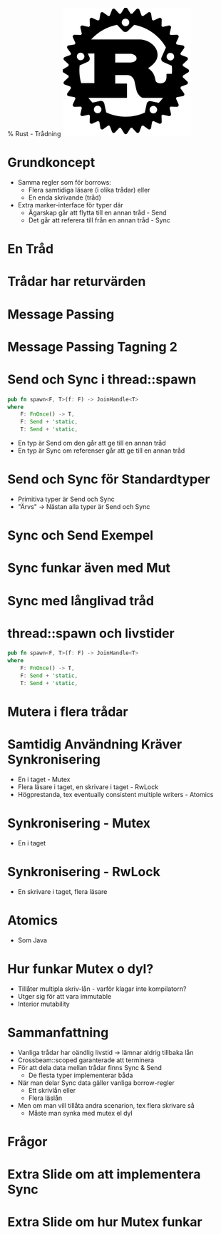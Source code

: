 % Rust - Trådning
![rust](img/rust.svg)

# Grundkoncept

* Samma regler som för borrows:
   * Flera samtidiga läsare (i olika trådar) eller
   * En enda skrivande (tråd)
* Extra marker-interface för typer där 
   * Ägarskap går att flytta till en annan tråd - Send
   * Det går att referera till från en annan tråd - Sync

<!--
  Läsning Funkar för att läsning av effectively final variabel inte kräver sync
  Skrivning i annan tråd inget problem så länge ingen annan ser

  Metoder som skickar data till andra trådar kräver Send, men 
   vad kompilatorn beträffar är det vanligt Trait. 

  Kommer gå igenom detta gradvis
-->

# En Tråd

<script language="rust">
fn main() {
    let thread = std::thread::spawn(|| {
        println!("Hello, world!");
    });
    thread.join().unwrap();
}
</script>

<!-- Join returnerar Err om tråden panikade -->

# Trådar har returvärden

<script language="rust">
fn main() {
    let thread = std::thread::spawn(|| {
      "Hej, förälder!"
    });
    println!("{}", thread.join().unwrap());
}
</script>

<!--
   Funkar för att datat är Send - går att 
   flytta ut ur tråden
-->

# Message Passing

<script language="rust">
use std::sync::mpsc::{Sender, Receiver, channel};

fn main() {
    let (tx, rx): (Sender<String>, Receiver<String>) = channel();
    let _thread = std::thread::spawn(move || {
        tx.send(", World!".to_owned()).unwrap();
    });
    println!("Hello {}", rx.recv().unwrap());
}
</script>

<!-- 
 Inget delat state, ingen synkronisation
-->

# Message Passing Tagning 2

<script language="rust">
use std::sync::mpsc::{Sender, Receiver, channel};

fn main() {
    let (tx, rx): (Sender<String>, Receiver<String>) = channel();
    let _thread = std::thread::spawn(|| {
        tx.send(", World!".to_owned()).unwrap();
    });
    println!("Hello {}", rx.recv().unwrap());
}
</script>

<!-- 
 Visa felmeddelande och peka på att den inte implementerar Sync
 Men den implementerar send, så kan ge bort
   -> Kan ge till annan tråd, men inte dela mellan trådar
 Sätt tillbaka move
-->

# Send och Sync i thread::spawn

```rust
pub fn spawn<F, T>(f: F) -> JoinHandle<T> 
where
    F: FnOnce() -> T,
    F: Send + 'static,
    T: Send + 'static, 
```

* En typ är Send om den går att ge till en annan tråd
* En typ är Sync om referenser går att ge till en annan tråd

<!-- 
 Sync betyder är typens referens är Send
-->

# Send och Sync för Standardtyper

* Primitiva typer är Send och Sync
* "Ärvs" -> Nästan alla typer är Send och Sync

<!-- 
 Typer som enbart innehåller typer som är sync och send
 blir själva sync och send

 Är marker-interface. 
   Skrivit en wrapper-typ som gör saker trådsäkra? Implementera Sync.
   Har du en typ 
-->

# Sync och Send Exempel

<script language="rust">
extern crate crossbeam;

fn main() {
    let s: String = "hej".to_owned();
    crossbeam::scope(|scope| { 
        scope.spawn(|| { 
          println!("barntråd säger {}", s);
        });
    });
    println!("huvudtråd säger {}", s);
}
</script>

<!-- 
  Closure är by ref per default
  läsning -> läsref
  eftersom det gick så är den sync
  Gör closuren move och visa vad som händer
  - värdet flyttades in 
  eftersom det gick så är den send

  men flyttar aldrig ut igen, så sista println funkar ej
-->

# Sync funkar även med Mut

<script language="rust">
extern crate crossbeam;

fn main() {
    let mut s: String = "hej".to_owned();
    crossbeam::scope(|scope| { 
        scope.spawn(|| { 
          println!("barntråd säger {}", s);
          s.push_str(" på dig");
        });
    });
    println!("huvudtråd säger {}", s);
}
</script>


<!-- 
  Men varför använde jag crossbeam? 
-->

# Sync med långlivad tråd

<script language="rust">
use std::thread::spawn;

fn main() {
    let s: String = "hej".to_owned();
    spawn(|| { 
        println!("barntråd säger {}", s);
    });
    println!("huvudtråd säger {}", s);
}
</script>

<!--
 Det här är fortfarande vanliga ägarskapsregler.
 Lån får inte vara längre än variabeln själv.
 Men trådar har oändlig livslängd per default.
-->

# thread::spawn och livstider

```rust
pub fn spawn<F, T>(f: F) -> JoinHandle<T> 
where
    F: FnOnce() -> T,
    F: Send + 'static,
    T: Send + 'static, 
```

<!--
  'static implicerar statiskt livstid -> "samma livstid som programmet"
-->

# Mutera i flera trådar

<script language="rust">
extern crate crossbeam;

fn main() {
    let mut s: String = "hej".to_owned();
    crossbeam::scope(|scope| { 
        scope.spawn(|| { 
          s.push_str(" på");
        });
    });
    crossbeam::scope(|scope| { 
        scope.spawn(|| { 
          s.push_str(" dig");
        });
    });
    println!("huvudtråd säger {}", s);
}
</script>

<!-- 
  Ta bort mittdelen så det blir en scope
  -> två mutable borrows -> fel.
  SAMMA BORROW-REGLER SOM VANLIGT
  Hur fixa? Förslag?
-->

# Samtidig Användning Kräver Synkronisering

* En i taget - Mutex
* Flera läsare i taget, en skrivare i taget - RwLock
* Högprestanda, tex eventually consistent multiple writers - Atomics

# Synkronisering - Mutex

* En i taget

<script language="rust">
extern crate crossbeam;
use std::sync::Mutex;

fn main() {
    let s1 = "hej".to_owned();
    let m: Mutex<String>  = Mutex::new(s1);
    crossbeam::scope(|scope| { 
        scope.spawn(|| { 
          m.lock().unwrap().push_str(" på");
        });
        scope.spawn(|| { 
          m.lock().unwrap().push_str(" dig");
        });
    });
    let s2 = m.into_inner().unwrap();
    println!("huvudtråd säger {}", s2);
}
</script>

<!--
  Förklara att vi ger s1 till mutexen och sedan plockar
  ut igen till s2

  ordning garanterad? kör några gånger
-->

# Synkronisering - RwLock

* En skrivare i taget, flera läsare

<script language="rust">
extern crate crossbeam;
use std::sync::RwLock;

fn main() {
    let s1 = "hej".to_owned();
    let l: RwLock<String>  = RwLock::new(s1);
    crossbeam::scope(|scope| { 
        scope.spawn(|| { 
          l.write().unwrap().push_str(" på");
        });
        scope.spawn(|| { 
          println!("barntråd 2 ser {}", l.read().unwrap());
        });
        scope.spawn(|| { 
          println!("barntråd 3 ser {}", l.read().unwrap());
        });
    });
    let s2 = l.into_inner().unwrap();
    println!("huvudtråd säger {}", s2);
}
</script>

<!--
  ordning garanterad? Kör några gånger.
-->

# Atomics

* Som Java

# Hur funkar Mutex o dyl?

* Tillåter multipla skriv-lån - varför klagar inte kompilatorn?
* Utger sig för att vara immutable
* Interior mutability

# Sammanfattning

* Vanliga trådar har oändlig livstid -> lämnar aldrig tillbaka lån
* Crossbeam::scoped garanterade att terminera
* För att dela data mellan trådar finns Sync & Send
   * De flesta typer implementerar båda
* När man delar Sync data gäller vanliga borrow-regler
   * Ett skrivlån eller
   * Flera läslån
* Men om man vill tillåta andra scenarion, tex flera skrivare så
   * Måste man synka med mutex el dyl

# Frågor

# Extra Slide om att implementera Sync  

<script language="rust">
#![feature(optin_builtin_traits)]
struct OSynkTyp {}
impl !Sync for OSynkTyp {}

#[derive(Debug)]
struct SynkTyp {
	osynk: *mut u32
}
unsafe impl Sync for SynkTyp{}

fn main() {
    let _ = OSynkTyp{};
    let mut nummer = 10u32;
    let s = SynkTyp{ osynk: &mut nummer };
		println!("pekare: {:?}", s);
}
</script>

# Extra Slide om hur Mutex funkar

<script language="rust">
extern crate crossbeam;
use std::sync::{Mutex, MutexGuard};
use std::ops::DerefMut;

fn main() {
    let m = std::sync::Mutex::new(0u32);
    crossbeam::scope(|scope| {
      scope.spawn(|| {
       let m_ref_1: & Mutex<u32> = &m;
       let mut g: MutexGuard<u32> = m_ref_1.lock().unwrap();
       let d: &mut u32 = g.deref_mut();
       *d+=1;
      });
      scope.spawn(|| {
       let m_ref_2: & Mutex<u32> = &m;
       let mut g: MutexGuard<u32> = m_ref_2.lock().unwrap();
       let d: &mut u32 = g.deref_mut();
       *d+=1;
      });
    });
    println!("final result:{}", m.into_inner().unwrap());
}
</script>
